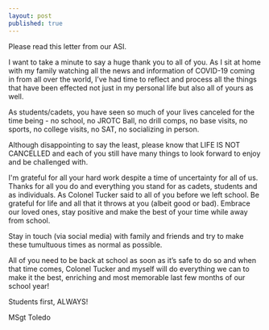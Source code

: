 ```yaml
---
layout: post
published: true
---
```

Please read this letter from our ASI.

I want to take a minute to say a huge thank you to all of you.  As I sit at home with my family watching all the news and information of COVID-19 coming in from all over the world, I’ve had time to reflect and process all the things that have been effected not just in my personal life but also all of yours as well.

As students/cadets, you have seen so much of your lives canceled for the time being - no school, no JROTC Ball, no drill comps, no base visits, no sports, no college visits, no SAT, no socializing in person.

Although disappointing to say the least, please know that LIFE IS NOT CANCELLED and each of you still have many things to look forward to enjoy and be challenged with.

I'm grateful for all your hard work despite a time of uncertainty for all of us.  Thanks for all you do and everything you stand for as cadets, students  and as individuals.  As Colonel Tucker said to all of you before we left school.  Be grateful for life and all that it throws at you (albeit good or bad).  Embrace our loved ones, stay positive and make the best of your time while away from school.

Stay in touch (via social media) with family and friends and try to make these tumultuous times as normal as possible.

All of you need to be back at school as soon as it’s safe to do so and when that time comes, Colonel Tucker and myself will do everything we can to make it the best, enriching and most memorable last few months of our school year!

Students first, ALWAYS!

MSgt Toledo
